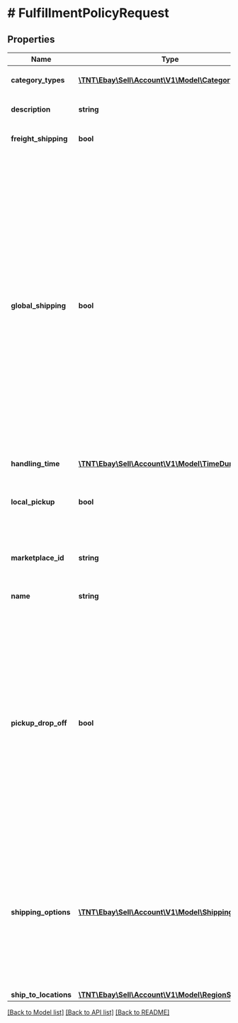# # FulfillmentPolicyRequest

## Properties

Name | Type | Description | Notes
------------ | ------------- | ------------- | -------------
**category_types** | [**\TNT\Ebay\Sell\Account\V1\Model\CategoryType[]**](CategoryType.md) | This container is used to specify whether the fulfillment business policy applies to motor vehicle listings, or if it applies to non-motor vehicle listings. | [optional]
**description** | **string** | A seller-defined description of the fulfillment policy. This description is only for the seller&#39;s use, and is not exposed on any eBay pages.  &lt;br/&gt;&lt;br/&gt;&lt;b&gt;Max length&lt;/b&gt;: 250 | [optional]
**freight_shipping** | **bool** | This field is included and set to &lt;code&gt;true&lt;/code&gt; if freight shipping is available for the item. Freight shipping can be used for large items over 150 lbs.&lt;br/&gt;&lt;br/&gt;&lt;b&gt;Default&lt;/b&gt;: false | [optional]
**global_shipping** | **bool** | This field is included and set to &lt;code&gt;true&lt;/code&gt; if the seller wants to use the Global Shipping Program for international shipments. See the &lt;a href&#x3D;\&quot;https://pages.ebay.com/help/sell/shipping-globally.html \&quot;&gt;Global Shipping Program&lt;/a&gt; help topic for more details and requirements on the Global Shipping Program.&lt;br/&gt;&lt;br/&gt;It is possible for a seller to use a combination of the Global Shipping Program and other international shipping services. &lt;br/&gt;&lt;br/&gt;If this value is set to &lt;code&gt;false&lt;/code&gt; or if the field is omitted, the seller is responsible for manually specifying individual international shipping services (if the seller ships internationally)., as described in &lt;a href&#x3D;\&quot;https://developer.ebay.com/api-docs/sell/static/seller-accounts/ht_shipping-worldwide.html \&quot;&gt;Setting up worldwide shipping&lt;/a&gt;. &lt;br/&gt;&lt;br/&gt;Sellers can opt in or out of the Global Shipping Program through the Shipping preferences in My eBay.&lt;br /&gt;&lt;br /&gt;&lt;span class&#x3D;\&quot;tablenote\&quot;&gt;&lt;b&gt;Note&lt;/b&gt;: On the US marketplace, the &lt;em&gt;&lt;b&gt;Global Shipping Program&lt;/b&gt;&lt;/em&gt; is scheduled to be replaced by a new intermediated international shipping program called &lt;em&gt;&lt;b&gt;eBay International Shipping&lt;/b&gt;&lt;/em&gt;. US sellers who are opted in to the Global Shipping Program will be automatically opted in to eBay International Shipping when it becomes available to them. All US sellers will be migrated by March 31, 2023. &lt;br /&gt;&lt;br /&gt;eBay International Shipping is an account level setting, and no field needs to be set in a Fulfillment business policy to enable it. As long as the US seller&#39;s account is opted in to eBay International Shipping, this shipping option will be enabled automatically for all listings where international shipping is available. &lt;br /&gt;&lt;br /&gt;A US seller who is opted in to eBay International Shipping can also specify individual international shipping service options for a Fulfillment business policy.&lt;/span&gt;&lt;p&gt;&lt;b&gt;Default&lt;/b&gt;: false&lt;/p&gt; | [optional]
**handling_time** | [**\TNT\Ebay\Sell\Account\V1\Model\TimeDuration**](TimeDuration.md) |  | [optional]
**local_pickup** | **bool** | This field should be included and set to &lt;code&gt;true&lt;/code&gt; if local pickup is one of the fulfillment options available to the buyer. It is possible for the seller to make local pickup and some shipping service options available to the buyer.&lt;br/&gt;&lt;br/&gt;With local pickup, the buyer and seller make arrangements for pickup time and location.&lt;br/&gt;&lt;br/&gt;&lt;b&gt;Default&lt;/b&gt;: &lt;code&gt;false&lt;/code&gt; | [optional]
**marketplace_id** | **string** | The ID of the eBay marketplace to which this fulfillment policy applies. For implementation help, refer to &lt;a href&#x3D;&#39;https://developer.ebay.com/api-docs/sell/account/types/ba:MarketplaceIdEnum&#39;&gt;eBay API documentation&lt;/a&gt; | [optional]
**name** | **string** | A seller-defined name for this fulfillment policy. Names must be unique for policies assigned to the same marketplace. &lt;br/&gt;&lt;br/&gt;&lt;b&gt;Max length&lt;/b&gt;: 64 | [optional]
**pickup_drop_off** | **bool** | This field should be included and set to &lt;code&gt;true&lt;/code&gt; if the seller offers the \&quot;Click and Collect\&quot; feature for an item. &lt;p&gt;To enable \&quot;Click and Collect\&quot; on a listing, a seller must be eligible for Click and Collect. Currently, Click and Collect is available to only large retail merchants selling in the eBay AU and UK marketplaces.&lt;/p&gt;  &lt;p&gt;In addition to setting this field to &lt;code&gt;true&lt;/code&gt;, the merchant must also do the following to enable the \&quot;Click and Collect\&quot; option on a listing: &lt;ul&gt;&lt;li&gt;Have inventory for the product at one or more physical stores tied to the merchant&#39;s account. &lt;p&gt;Sellers can use the &lt;b&gt;createInventoryLocaion&lt;/b&gt; method in the Inventory API to associate physical stores to their account and they can then can add inventory to specific store locations.&lt;/p&gt;&lt;/li&gt;&lt;li&gt;Set an immediate payment requirement on the item. The immediate payment feature requires the seller to: &lt;ul&gt;&lt;li&gt;Set the &lt;b&gt;immediatePay&lt;/b&gt; flag in the payment policy to &#39;true&#39;.&lt;/li&gt;&lt;li&gt;Have a valid store location with a complete street address.&lt;/li&gt;&lt;/ul&gt;&lt;/li&gt;&lt;/ul&gt;&lt;p&gt;When a merchant successfully lists an item with Click and Collect, prospective buyers within a reasonable distance from one of the merchant&#39;s stores (that has stock available) will see the \&quot;Available for Click and Collect\&quot; option on the listing, along with information on the closest store that has the item.&lt;/p&gt;&lt;b&gt;Default&lt;/b&gt;: false | [optional]
**shipping_options** | [**\TNT\Ebay\Sell\Account\V1\Model\ShippingOption[]**](ShippingOption.md) | This array is used to provide detailed information on the domestic and international shipping options available for the policy. &lt;br /&gt;&lt;br /&gt;A separate &lt;b&gt;ShippingOption&lt;/b&gt; object is required for domestic shipping service options and for international shipping service options (if the seller ships to international locations). &lt;ul&gt;&lt;li&gt;The &lt;b&gt;optionType&lt;/b&gt; field is used to indicate whether the &lt;b&gt;ShippingOption&lt;/b&gt; object applies to domestic or international shipping, and the &lt;b&gt;costType&lt;/b&gt; field is used to indicate whether flat-rate shipping or calculated shipping will be used.&lt;/li&gt; &lt;li&gt;The &lt;b&gt;rateTableId&lt;/b&gt; field can be used to associate a defined shipping rate table to the policy, and the &lt;b&gt;packageHandlingCost&lt;/b&gt; container can be used to set a handling charge for the policy.&lt;/li&gt;&lt;/ul&gt; &lt;p&gt;A separate &lt;b&gt;ShippingServices&lt;/b&gt; object will be used to specify cost and other details for every available domestic and international shipping service option. &lt;/p&gt; | [optional]
**ship_to_locations** | [**\TNT\Ebay\Sell\Account\V1\Model\RegionSet**](RegionSet.md) |  | [optional]

[[Back to Model list]](../../README.md#models) [[Back to API list]](../../README.md#endpoints) [[Back to README]](../../README.md)
